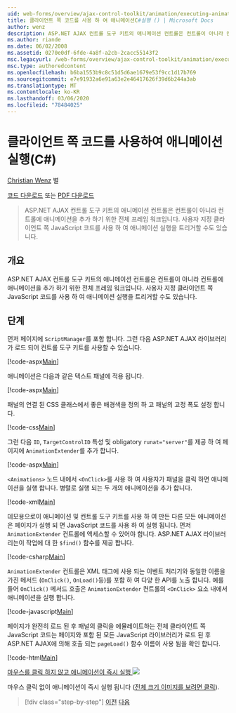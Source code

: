 ```yaml
---
uid: web-forms/overview/ajax-control-toolkit/animation/executing-animations-using-client-side-code-cs
title: 클라이언트 쪽 코드를 사용 하 여 애니메이션C#실행 () | Microsoft Docs
author: wenz
description: ASP.NET AJAX 컨트롤 도구 키트의 애니메이션 컨트롤은 컨트롤이 아니라 컨트롤에 애니메이션을 추가 하기 위한 전체 프레임 워크입니다. 애니메이션 실행 ...
ms.author: riande
ms.date: 06/02/2008
ms.assetid: 0270e0df-6fde-4a8f-a2cb-2cacc55143f2
msc.legacyurl: /web-forms/overview/ajax-control-toolkit/animation/executing-animations-using-client-side-code-cs
msc.type: authoredcontent
ms.openlocfilehash: b6ba1553b9c8c51d5d6ae1679e53f9cc1d17b769
ms.sourcegitcommit: e7e91932a6e91a63e2e46417626f39d6b244a3ab
ms.translationtype: MT
ms.contentlocale: ko-KR
ms.lasthandoff: 03/06/2020
ms.locfileid: "78484025"
---
```

# <a name="executing-animations-using-client-side-code-c"></a>클라이언트 쪽 코드를 사용하여 애니메이션 실행(C#)

[Christian Wenz](https://github.com/wenz) 별

[코드 다운로드](https://download.microsoft.com/download/f/9/a/f9a26acd-8df4-4484-8a18-199e4598f411/Animation10.cs.zip) 또는 [PDF 다운로드](https://download.microsoft.com/download/6/7/1/6718d452-ff89-4d3f-a90e-c74ec2d636a3/animation10CS.pdf)

> ASP.NET AJAX 컨트롤 도구 키트의 애니메이션 컨트롤은 컨트롤이 아니라 컨트롤에 애니메이션을 추가 하기 위한 전체 프레임 워크입니다. 사용자 지정 클라이언트 쪽 JavaScript 코드를 사용 하 여 애니메이션 실행을 트리거할 수도 있습니다.

## <a name="overview"></a>개요

ASP.NET AJAX 컨트롤 도구 키트의 애니메이션 컨트롤은 컨트롤이 아니라 컨트롤에 애니메이션을 추가 하기 위한 전체 프레임 워크입니다. 사용자 지정 클라이언트 쪽 JavaScript 코드를 사용 하 여 애니메이션 실행을 트리거할 수도 있습니다.

## <a name="steps"></a>단계

먼저 페이지에 `ScriptManager`를 포함 합니다. 그런 다음 ASP.NET AJAX 라이브러리가 로드 되어 컨트롤 도구 키트를 사용할 수 있습니다.

[!code-aspx[Main](executing-animations-using-client-side-code-cs/samples/sample1.aspx)]

애니메이션은 다음과 같은 텍스트 패널에 적용 됩니다.

[!code-aspx[Main](executing-animations-using-client-side-code-cs/samples/sample2.aspx)]

패널의 연결 된 CSS 클래스에서 좋은 배경색을 정의 하 고 패널의 고정 폭도 설정 합니다.

[!code-css[Main](executing-animations-using-client-side-code-cs/samples/sample3.css)]

그런 다음 `ID`, `TargetControlID` 특성 및 obligatory `runat="server"`를 제공 하 여 페이지에 `AnimationExtender`를 추가 합니다.

[!code-aspx[Main](executing-animations-using-client-side-code-cs/samples/sample4.aspx)]

`<Animations>` 노드 내에서 `<OnClick>`를 사용 하 여 사용자가 패널을 클릭 하면 애니메이션을 실행 합니다. 병렬로 실행 되는 두 개의 애니메이션을 추가 합니다.

[!code-xml[Main](executing-animations-using-client-side-code-cs/samples/sample5.xml)]

데모용으로이 애니메이션 및 컨트롤 도구 키트를 사용 하 여 만든 다른 모든 애니메이션은 페이지가 실행 되 면 JavaScript 코드를 사용 하 여 실행 됩니다. 먼저 `AnimationExtender` 컨트롤에 액세스할 수 있어야 합니다. ASP.NET AJAX 라이브러리는이 작업에 대 한 `$find()` 함수를 제공 합니다.

[!code-csharp[Main](executing-animations-using-client-side-code-cs/samples/sample6.cs)]

`AnimationExtender` 컨트롤은 XML 태그에 사용 되는 이벤트 처리기와 동일한 이름을 가진 메서드 (`OnClick()`, `OnLoad()`등)를 포함 하 여 다양 한 API를 노출 합니다. 예를 들어 `OnClick()` 메서드 호출은 `AnimationExtender` 컨트롤의 `<OnClick>` 요소 내에서 애니메이션을 실행 합니다.

[!code-javascript[Main](executing-animations-using-client-side-code-cs/samples/sample7.js)]

페이지가 완전히 로드 된 후 패널의 클릭을 에뮬레이트하는 전체 클라이언트 쪽 JavaScript 코드는 페이지와 포함 된 모든 JavaScript 라이브러리가 로드 된 후 ASP.NET AJAX에 의해 호출 되는 `pageLoad()` 함수 이름이 사용 됨을 확인 합니다.

[!code-html[Main](executing-animations-using-client-side-code-cs/samples/sample8.html)]

[마우스를 클릭 하지 않고 애니메이션이 즉시 실행 ![](executing-animations-using-client-side-code-cs/_static/image2.png)](executing-animations-using-client-side-code-cs/_static/image1.png)

마우스 클릭 없이 애니메이션이 즉시 실행 됩니다 ([전체 크기 이미지를 보려면 클릭](executing-animations-using-client-side-code-cs/_static/image3.png)).

> [!div class="step-by-step"]
> [이전](modifying-animations-from-the-server-side-cs.md)
> [다음](changing-an-animation-using-client-side-code-cs.md)
